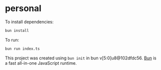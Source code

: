 # personal

To install dependencies:

```bash
bun install
```

To run:

```bash
bun run index.ts
```

This project was created using `bun init` in bun v[5:0]u8@102dfdc56. [Bun](https://bun.sh) is a fast all-in-one JavaScript runtime.
